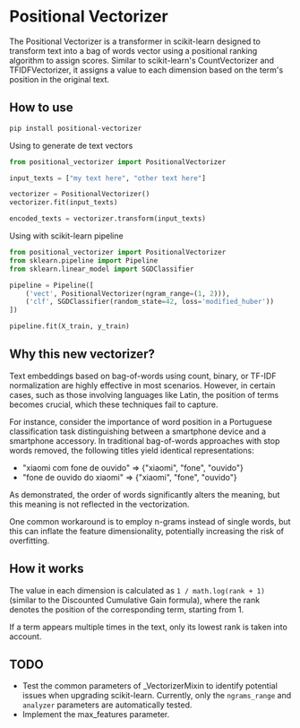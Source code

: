 # Positional Vectorizer

The Positional Vectorizer is a transformer in scikit-learn designed to transform text into a bag of words vector using a positional ranking algorithm to assign scores. Similar to scikit-learn's CountVectorizer and TFIDFVectorizer, it assigns a value to each dimension based on the term's position in the original text.

## How to use

```bash
pip install positional-vectorizer
```

Using to generate de text vectors

```python
from positional_vectorizer import PositionalVectorizer

input_texts = ["my text here", "other text here"]

vectorizer = PositionalVectorizer()
vectorizer.fit(input_texts)

encoded_texts = vectorizer.transform(input_texts)
```

Using with scikit-learn pipeline

```python
from positional_vectorizer import PositionalVectorizer
from sklearn.pipeline import Pipeline
from sklearn.linear_model import SGDClassifier

pipeline = Pipeline([
    ('vect', PositionalVectorizer(ngram_range=(1, 2))),
    ('clf', SGDClassifier(random_state=42, loss='modified_huber'))
])

pipeline.fit(X_train, y_train)
```

## Why this new vectorizer?

Text embeddings based on bag-of-words using count, binary, or TF-IDF normalization are highly effective in most scenarios. However, in certain cases, such as those involving languages like Latin, the position of terms becomes crucial, which these techniques fail to capture.

For instance, consider the importance of word position in a Portuguese classification task distinguishing between a smartphone device and a smartphone accessory. In traditional bag-of-words approaches with stop words removed, the following titles yield identical representations:

* "xiaomi com fone de ouvido" => {"xiaomi", "fone", "ouvido"}
* "fone de ouvido do xiaomi" => {"xiaomi", "fone", "ouvido"}

As demonstrated, the order of words significantly alters the meaning, but this meaning is not reflected in the vectorization.

One common workaround is to employ n-grams instead of single words, but this can inflate the feature dimensionality, potentially increasing the risk of overfitting.

## How it works

The value in each dimension is calculated as `1 / math.log(rank + 1)` (similar to the Discounted Cumulative Gain formula), where the rank denotes the position of the corresponding term, starting from 1.

If a term appears multiple times in the text, only its lowest rank is taken into account.

## TODO

* Test the common parameters of _VectorizerMixin to identify potential issues when upgrading scikit-learn. Currently, only the `ngrams_range` and `analyzer` parameters are automatically tested.
* Implement the max_features parameter.

